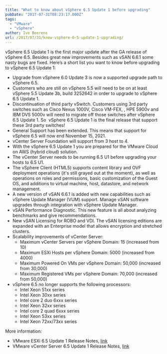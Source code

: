 ```yaml
---
title: "What to know about vSphere 6.5 Update 1 before upgrading"
pubDate: "2017-07-31T08:23:17.000Z"
tags: 
  - "VMware"
  - "vSphere"
author: Ivo Beerens
url: /2017/07/31/know-vsphere-6-5-update-1-upgrading/
---
```


vSphere 6.5 Update 1 is the first major update after the GA release of vSphere 6.5. Besides great new improvements such as vSAN 6.6.1 some nasty bugs are fixed. Here’s a short list you want to know before upgrading to vSphere 6.5 Update 1:
- Upgrade from vSphere 6.0 Update 3 is now a supported upgrade path to vSphere 6.5.
- Customers who are still on vSphere 5.5 will need to be on at least vSphere 5.5 Update 3b, build 3252642 in order to upgrade to vSphere 6.5 Update 1.
- Discontinuation of third party vSwitch. Customers using 3rd party switches such as Cisco Nexus 1000V, Cisco VM-FEX, , HPE 5900v and IBM DVS 5000v will need to migrate off those switches after vSphere 6.5 Update 1. So  vSphere 6.5 Update 1 is the final release that support these 3rd party switches!
- General Support has been extended. This means that support for vSphere 6.5 will now end November 15, 2021.
- vCenter Server Foundation will support from 3 host to 4.
- With the vSphere 6.5 Update 1 you are prepared for the VMware Cloud on AWS (hybrid cloud) solution.
- The vCenter Server needs to be running 6.5 U1 before upgrading your hosts to 6.5 U1.
- The vSphere Client (HTML5) supports content library and OVF deployment operations (it's still grayed out at the moment), as well as operations on roles and permissions, basic customization of the Guest OS, and additions to virtual machine, host, datastore, and network management.
- A new version of vSAN 6.6.1 is added with new capabilities such as vSphere Update Manager (VUM) support. Manage vSAN software upgrades through integration with vSphere Update Manager.
- vSAN Performance Diagnostic. This new feature is all about analyzing benchmarks and give recommendations.
- New vSAN Licensing for ROBO and VDI. The vSAN licensing editions are expanded with an Enterprise model that allows encryption and stretched clusters.
- Scalability improvements of vCenter Server:
    - Maximum vCenter Servers per vSphere Domain: 15 (increased from 10)
    - Maximum ESXi Hosts per vSphere Domain: 5000 (increased from 4000)
    - Maximum Powered On VMs per vSphere Domain: 50,000 (increased from 30,000)
    - Maximum Registered VMs per vSphere Domain: 70,000 (increased from 50,000)
- vSphere 6.5 no longer supports the following processors:
    - Intel Xeon 51xx series
    - Intel Xeon 30xx series
    - Intel core 2 duo 6xxx series
    - Intel Xeon 32xx series
    - Intel core 2 quad 6xxx series
    - Intel Xeon 53xx series
    - Intel Xeon 72xx/73xx series

More information:
- VMware ESXi 6.5 Update 1 Release Notes, [link](https://docs.VMware.com/en/VMware-vSphere/6.5/rn/vSphere-esxi-651-release-notes.html)
- VMware vCenter Server 6.5 Update 1 Release Notes, [link](https://docs.VMware.com/en/VMware-vSphere/6.5/rn/vSphere-vcenter-server-651-release-notes.html)